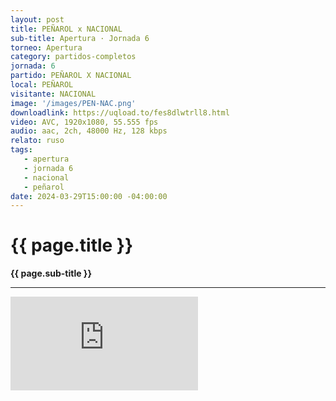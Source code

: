 ```yaml
---
layout: post
title: PEÑAROL x NACIONAL
sub-title: Apertura · Jornada 6
torneo: Apertura
category: partidos-completos
jornada: 6
partido: PEÑAROL X NACIONAL
local: PEÑAROL
visitante: NACIONAL
image: '/images/PEN-NAC.png'
downloadlink: https://uqload.to/fes8dlwtrll8.html
video: AVC, 1920x1080, 55.555 fps
audio: aac, 2ch, 48000 Hz, 128 kbps
relato: ruso
tags:
   - apertura
   - jornada 6
   - nacional
   - peñarol
date: 2024-03-29T15:00:00 -04:00:00
---
```


<div class="mt-5 mb-4 dyuthi_regular"> 
    <h1 class="text-success kustom_culture"> 
                {{ page.title }} 
    </h1> 
    <strong>{{ page.sub-title }}</strong>
    <hr> 
</div>
<div class="container embed-responsive embed-responsive-16by9 position-relative"> 
    <iframe class="position-relative w-100 h-100 border-0" src="https://uqload.to/embed-fes8dlwtrll8.html" frameborder=0 marginwidth=0 marginheight=0 scrolling=NO allowfullscreen><div style="height: 1000px;"></div></iframe> 
</div>


